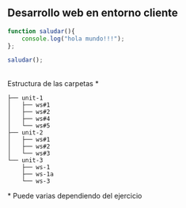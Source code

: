 ## Desarrollo web en entorno cliente


```javascript
function saludar(){
    console.log("hola mundo!!!");
};

saludar();
```

<br>Estructura de las carpetas \*
```
├── unit-1
│   ├── ws#1
│   ├── ws#2
│   ├── ws#4
│   └── ws#5
├── unit-2
│   ├── ws#1
│   ├── ws#2
│   └── ws#3
└── unit-3
    ├── ws-1
    ├── ws-1a
    └── ws-3
```
\* Puede varias dependiendo del ejercicio 
